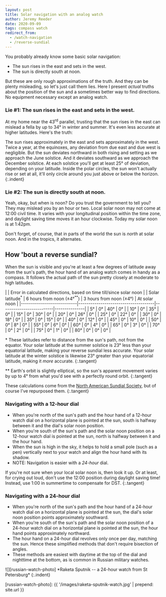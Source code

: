 ```yaml
---
layout: post
title: Solar navigation with an analog watch
author: Jeremy Reeder
date: 2020-09-09
tags: compass watch
redirect_from:
  - /watch-navigation
  - /reverse-sundial
---
```


You probably already know some basic solar navigation:
- The sun rises in the east and sets in the west.
- The sun is directly south at noon.

But these are only rough approximations of the truth. And they can be plenty
misleading, so let's just call them lies. Here I present _actual_ truths about
the position of the sun and a sometimes better way to find directions. No
equipment necessary except an analog watch.

### Lie #1: The sun rises in the east and sets in the west.

At my home near the 43<sup>rd</sup> parallel, trusting that the sun rises in
the east can mislead a fella by up to 34° in winter and summer. It's even less
accurate at higher latitudes. Here's the truth:

The sun rises approximately in the east and sets approximately in the west.
Twice a year, at the equinoxes, any deviation from due east and due west is
negligible.  But the sun deviates northward in both rising and setting as we
approach the June solstice.  And it deviates southward as we approach the
December solstice.  At each solstice you'll get at least 25° of deviation,
depending on your latitude.  Inside the polar circles, the sun won't actually
rise or set at all, it'll only circle around you just above or below the
horizon.
{:.indent}

### Lie #2: The sun is directly south at noon.

Yeah, okay, but when is noon? Do you trust the government to tell you? They may
mislead you by an hour or two. Local solar noon may not come at 12:00 civil
time. It varies with your longitudinal position within the time zone, and
daylight saving time moves it an hour clockwise. Today my solar noon is at
1:42pm.

Don't forget, of course, that in parts of the world the sun is _north_ at solar
noon. And in the tropics, it alternates.

## How 'bout a reverse sundial?

When the sun is visible and you're at least a few degrees of latitude away from
the sun's path, the hour hand of an analog watch comes in handy as a compass.
It follows the actual path of the sun pretty closely at moderate to high
latitudes.

|                            | Error in calculated directions, based on time till/since solar noon             |
| Solar latitude<sup>*</sup> | 6 hours from noon (±4°<sup>**</sup>) | 3 hours from noon (±4°)  | At solar noon |
|----------------------------|--------------------------------------|--------------------------|---------------|
| 5°                         | 0°                                   | 40°                      | 0°            |
| 10°                        | 0°                                   | 35°                      | 0°            |
| 15°                        | 0°                                   | 30°                      | 0°            |
| 20°                        | 0°                                   | 26°                      | 0°            |
| 25°                        | 0°                                   | 22°                      | 0°            |
| 30°                        | 0°                                   | 18°                      | 0°            |
| 35°                        | 0°                                   | 15°                      | 0°            |
| 40°                        | 0°                                   | 12°                      | 0°            |
| 45°                        | 0°                                   | 10°                      | 0°            |
| 50°                        | 0°                                   | 8°                       | 0°            |
| 55°                        | 0°                                   | 6°                       | 0°            |
| 60°                        | 0°                                   | 4°                       | 0°            |
| 65°                        | 0°                                   | 3°                       | 0°            |
| 70°                        | 0°                                   | 2°                       | 0°            |
| 75°                        | 0°                                   | 1°                       | 0°            |
| 80°                        | 0°                                   | 0°                       | 0°            |

\* These latitudes refer to distance from the sun's path, not from the equator.
Your solar latitude at the summer solstice is 23° less than your equatorial
latitude, making your reverse sundial less accurate. Your solar latitude at the
winter solstice is likewise 23° greater than your equatorial latitude, making
it _more_ accurate.
{:.tangent}

\** Earth's orbit is slightly elliptical, so the sun's apparent movement varies
by up to 4° from what you'd see with a perfectly round orbit.
{:.tangent}

These calculations come from the [North American Sundial
Society][calculations], but of course I've repurposed them.
{:.tangent}

### Navigating with a 12-hour dial
- When you're north of the sun's path and the hour hand of a 12-hour watch dial on a horizontal plane is pointed at the sun, south is halfway between it and the dial's solar noon position.
- When you're south of the sun's path and the solar noon position on a 12-hour watch dial is pointed at the sun, north is halfway between it and the hour hand.
- When the sun is high in the sky, it helps to hold a small pole (such as a pen) vertically next to your watch and align the hour hand with its shadow.
- NOTE: Navigation is easier with a _24-hour_ dial.

If you're not sure when your local solar noon is, then look it up. Or at least, for crying out loud, don't use the 12:00 position during daylight saving time! Instead, use 1:00 in summertime to compensate for DST.
{:.tangent}

### Navigating with a 24-hour dial
- When you're north of the sun's path and the hour hand of a 24-hour watch dial on a horizontal plane is pointed at the sun, the dial's solar noon position points approximately southward.
- When you're south of the sun's path and the solar noon position of a 24-hour watch dial on a horizontal plane is pointed at the sun, the hour hand points approximately northward.
- The hour hand on a 24-hour dial revolves only once per day, matching the sun. Hence these simplified methods that don't require bisection of angles.
- These methods are easiest with daytime at the top of the dial and nighttime at the bottom, as is common in Russian military watches.

<div class="gallery" markdown="1">
![][russian-watch-photo]
*Raketa Sputnik -- a 24-hour watch from St Petersburg*
{:.indent}
</div>


[russian-watch-photo]: {{ '/images/raketa-sputnik-watch.jpg' | prepend: site.url }}

[calculations]:      https://sundials.org/index.php/teachers-corner/sundial-mathematics
